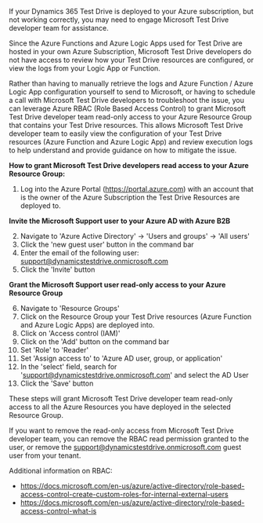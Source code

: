 ﻿If your Dynamics 365 Test Drive is deployed to your Azure subscription, but not working correctly, you may need to engage Microsoft Test Drive developer team for assistance. 

Since the Azure Functions and Azure Logic Apps used for Test Drive are hosted in your own Azure Subscription, Microsoft Test Drive developers do not have access to review how your Test Drive resources are configured, or view the logs from your Logic App or Function.

Rather than having to manually retrieve the logs and Azure Function / Azure Logic App configuration yourself to send to Microsoft, or having to schedule a call with Microsoft Test Drive developers to troubleshoot the issue, you can leverage Azure RBAC (Role Based Access Control) to grant Microsoft Test Drive developer team read-only access to your Azure Resource Group that contains your Test Drive resources. This allows Microsoft Test Drive developer team to easily view the configuration of your Test Drive resources (Azure Function and Azure Logic App) and review execution logs to help understand and provide guidance on how to mitigate the issue.

**How to grant Microsoft Test Drive developers read access to your Azure Resource Group:**

1) Log into the Azure Portal (https://portal.azure.com) with an account that is the owner of the Azure Subscription the Test Drive Resources are deployed to.

**Invite the Microsoft Support user to your Azure AD with Azure B2B**

2) Navigate to 'Azure Active Directory' -> 'Users and groups' -> 'All users' 
3) Click the 'new guest user' button in the command bar
4) Enter the email of the following user: support@dynamicstestdrive.onmicrosoft.com
5) Click the 'Invite' button

**Grant the Microsoft Support user read-only access to your Azure Resource Group**

6) Navigate to 'Resource Groups'
7) Click on the Resource Group your Test Drive resources (Azure Function and Azure Logic Apps) are deployed into.
8) Click on 'Access control (IAM)'
9) Click on the 'Add' button on the command bar
10) Set 'Role' to 'Reader'
11) Set 'Assign access to' to 'Azure AD user, group, or application'
12) In the 'select' field, search for 'support@dynamicstestdrive.onmicrosoft.com' and select the AD User
13) Click the 'Save' button

These steps will grant Microsoft Test Drive developer team read-only access to all the Azure Resources you have deployed in the selected Resource Group. 

If you want to remove the read-only access from Microsoft Test Drive developer team, you can remove the RBAC read permission granted to the user, or remove the support@dynamicstestdrive.onmicrosoft.com guest user from your tenant. 

Additional information on RBAC: 
 - https://docs.microsoft.com/en-us/azure/active-directory/role-based-access-control-create-custom-roles-for-internal-external-users
 - https://docs.microsoft.com/en-us/azure/active-directory/role-based-access-control-what-is
